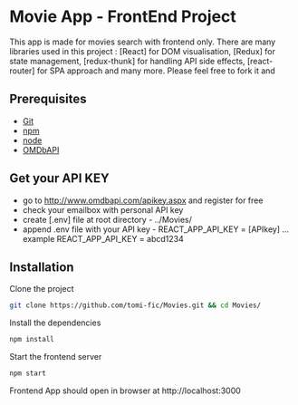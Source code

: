 Movie App - FrontEnd Project
=====================

This app is made for movies search with frontend only. There are many libraries used in this project : [React] for DOM visualisation, [Redux] for state management, [redux-thunk] for handling API side effects, [react-router] for SPA approach and many more. Please feel free to fork it and  

Prerequisites
-------------

* [Git](http://git-scm.com/)
* [npm](https://www.npmjs.org/)
* [node](https://nodejs.org/en/)
* [OMDbAPI](http://www.omdbapi.com/)

Get your API KEY
-------------------

* go to http://www.omdbapi.com/apikey.aspx and register for free
* check your emailbox with personal API key
* create [.env] file at root directory - ../Movies/
* append .env file with your API key - REACT_APP_API_KEY = [APIkey] ... example REACT_APP_API_KEY = abcd1234

Installation
------------

Clone the project

```bash
git clone https://github.com/tomi-fic/Movies.git && cd Movies/
```

Install the dependencies

```bash
npm install
```

Start the frontend server

```bash
npm start
```

Frontend App should open in browser at http://localhost:3000




